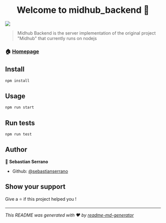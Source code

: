 <h1 align="center">Welcome to midhub_backend 👋</h1>
<p>
  <img src="https://img.shields.io/badge/version-1.0.0-blue.svg?cacheSeconds=2592000" />
</p>

> Midhub Backend is the server implementation of the original project &#34;Midhub&#34; that currently runs on nodejs

### 🏠 [Homepage](https://github.com/sebastianserrano/midhub_backend)

## Install

```sh
npm install
```

## Usage

```sh
npm run start
```

## Run tests

```sh
npm run test
```

## Author

👤 **Sebastian Serrano**

* Github: [@sebastianserrano](https://github.com/sebastianserrano)

## Show your support

Give a ⭐️ if this project helped you !

***
_This README was generated with ❤️ by [readme-md-generator](https://github.com/kefranabg/readme-md-generator)_